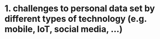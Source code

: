 # 1. challenges to personal data set by different types of technology (e.g. mobile, IoT, social media, …)

